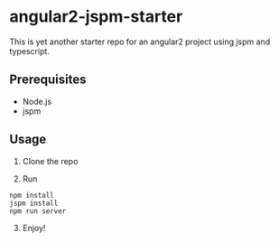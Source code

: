 # angular2-jspm-starter

This is yet another starter repo for an angular2 project using jspm and typescript.

## Prerequisites

* Node.js
* jspm

## Usage

1. Clone the repo

2. Run
```
npm install
jspm install
npm run server
```
3. Enjoy!
